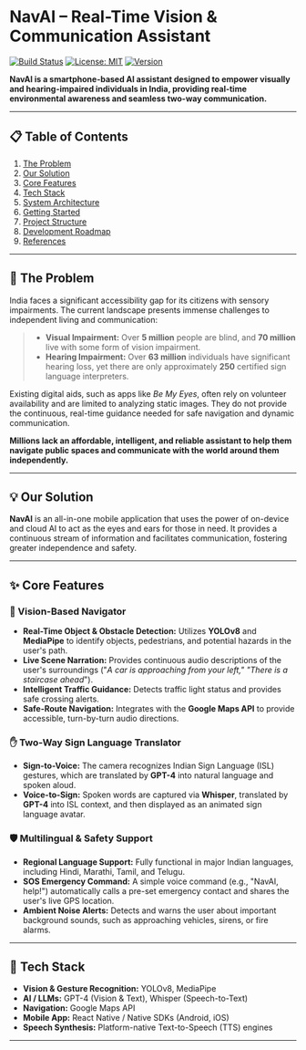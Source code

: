 # NavAI – Real-Time Vision & Communication Assistant

[![Build Status](https://img.shields.io/badge/build-passing-green)](https://github.com)
[![License: MIT](https://img.shields.io/badge/License-MIT-yellow.svg)](https://opensource.org/licenses/MIT)
[![Version](https://img.shields.io/badge/version-0.1.0-blue)](https://github.com)

**NavAI is a smartphone-based AI assistant designed to empower visually and hearing-impaired individuals in India, providing real-time environmental awareness and seamless two-way communication.**

---

## 📋 Table of Contents

1.  [The Problem](#-the-problem)
2.  [Our Solution](#-our-solution)
3.  [Core Features](#-core-features)
4.  [Tech Stack](#-tech-stack)
5.  [System Architecture](#-system-architecture)
6.  [Getting Started](#-getting-started)
7.  [Project Structure](#-project-structure)
8.  [Development Roadmap](#-development-roadmap)
9.  [References](#-references)

---

## 📌 The Problem

India faces a significant accessibility gap for its citizens with sensory impairments. The current landscape presents immense challenges to independent living and communication:

> -   **Visual Impairment:** Over **5 million** people are blind, and **70 million** live with some form of vision impairment.
> -   **Hearing Impairment:** Over **63 million** individuals have significant hearing loss, yet there are only approximately **250** certified sign language interpreters.

Existing digital aids, such as apps like *Be My Eyes*, often rely on volunteer availability and are limited to analyzing static images. They do not provide the continuous, real-time guidance needed for safe navigation and dynamic communication.

**Millions lack an affordable, intelligent, and reliable assistant to help them navigate public spaces and communicate with the world around them independently.**

---

## 💡 Our Solution

**NavAI** is an all-in-one mobile application that uses the power of on-device and cloud AI to act as the eyes and ears for those in need. It provides a continuous stream of information and facilitates communication, fostering greater independence and safety.

---

## ✨ Core Features

### 🧭 Vision-Based Navigator
* **Real-Time Object & Obstacle Detection:** Utilizes **YOLOv8** and **MediaPipe** to identify objects, pedestrians, and potential hazards in the user's path.
* **Live Scene Narration:** Provides continuous audio descriptions of the user's surroundings ("*A car is approaching from your left," "There is a staircase ahead*").
* **Intelligent Traffic Guidance:** Detects traffic light status and provides safe crossing alerts.
* **Safe-Route Navigation:** Integrates with the **Google Maps API** to provide accessible, turn-by-turn audio directions.

### ✋ Two-Way Sign Language Translator
* **Sign-to-Voice:** The camera recognizes Indian Sign Language (ISL) gestures, which are translated by **GPT-4** into natural language and spoken aloud.
* **Voice-to-Sign:** Spoken words are captured via **Whisper**, translated by **GPT-4** into ISL context, and then displayed as an animated sign language avatar.

### 🛡️ Multilingual & Safety Support
* **Regional Language Support:** Fully functional in major Indian languages, including Hindi, Marathi, Tamil, and Telugu.
* **SOS Emergency Command:** A simple voice command (e.g., "NavAI, help!") automatically calls a pre-set emergency contact and shares the user's live GPS location.
* **Ambient Noise Alerts:** Detects and warns the user about important background sounds, such as approaching vehicles, sirens, or fire alarms.

---

## 🔧 Tech Stack

* **Vision & Gesture Recognition:** YOLOv8, MediaPipe
* **AI / LLMs:** GPT-4 (Vision & Text), Whisper (Speech-to-Text)
* **Navigation:** Google Maps API
* **Mobile App:** React Native / Native SDKs (Android, iOS)
* **Speech Synthesis:** Platform-native Text-to-Speech (TTS) engines

---




